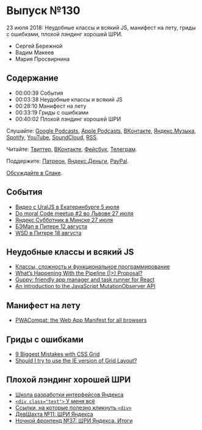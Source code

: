 # Выпуск №130

23 июля 2018: Неудобные классы и всякий JS, манифест на лету, гриды с ошибками, плохой лэндинг хорошей ШРИ.

- Сергей Бережной
- Вадим Макеев
- Мария Просвирнина

## Содержание

- 00:00:39 События
- 00:03:38 Неудобные классы и всякий JS
- 00:28:10 Манифест на лету
- 00:33:19 Гриды с ошибками
- 00:40:02 Плохой лэндинг хорошей ШРИ

Слушайте: [Google Podcasts](https://podcasts.google.com/?feed=aHR0cHM6Ly93ZWItc3RhbmRhcmRzLnJ1L3BvZGNhc3QvZmVlZC8), [Apple Podcasts](https://podcasts.apple.com/podcast/id1080500016), [ВКонтакте](https://vk.com/podcasts-32017543), [Яндекс.Музыка](https://music.yandex.ru/album/6245956), [Spotify](https://open.spotify.com/show/3rzAcADjpBpXt73L0epTjV), [YouTube](https://www.youtube.com/playlist?list=PLMBnwIwFEFHcwuevhsNXkFTcadeX5R1Go), [SoundCloud](https://soundcloud.com/web-standards), [RSS](https://web-standards.ru/podcast/feed/).

Читайте: [Твиттер](https://twitter.com/webstandards_ru), [ВКонтакте](https://vk.com/webstandards_ru), [Фейсбук](https://www.facebook.com/webstandardsru), [Телеграм](https://t.me/webstandards_ru).

Поддержите: [Патреон](https://www.patreon.com/webstandards_ru), [Яндекс.Деньги](https://money.yandex.ru/to/41001119329753), [PayPal](https://www.paypal.me/pepelsbey).

[Обсуждайте в Слаке](http://slack.web-standards.ru/).

## События

- [Видео с UralJS в Екатеринбурге 5 июля](https://habr.com/p/417427/)
- [Do moral Code meetup #2 во Львове 27 июля](https://www.facebook.com/events/266543077427363/)
- [Яндекс Субботник в Минске 27 июля](https://events.yandex.ru/events/yasubbotnik/28-jul-2018/)
- [БЭМап в Питере 12 августа](https://events.yandex.ru/events/bemup/12-aug-2018/)
- [WSD в Питере 18 августа](https://wsd.events/2018/08/18/)

## Неудобные классы и всякий JS

- [Классы, сложность и функциональное программирование](https://www.webpurple.net/blog/2018-07-19-klassy-slozhnost-i-funkcionalnoe-programmirovanie/)
- [What’s Happening With the Pipeline (|>) Proposal?](https://babeljs.io/blog/2018/07/19/whats-happening-with-the-pipeline-proposal)
- [Guppy: friendly app manager and task runner for React](https://github.com/joshwcomeau/guppy)
- [An introduction to the JavaScript MutationObserver API](https://benfrain.com/an-introduction-to-the-javascript-mutationobserver-api/)

## Манифест на лету

- [PWACompat: the Web App Manifest for all browsers](https://developers.google.com/web/updates/2018/07/pwacompat)

## Гриды с ошибками

- [9 Biggest Mistakes with CSS Grid](https://youtu.be/0Gr1XSyxZy0)
- [Should I try to use the IE version of Grid Layout?](https://rachelandrew.co.uk/archives/2018/07/17/should-i-try-to-use-the-ie-version-of-grid-layout-revisited-for-2018)

## Плохой лэндинг хорошей ШРИ

- [Школа разработки интерфейсов Яндекса](https://yandex.ru/promo/academy/shri2018)
- [`<div class="text">` У меня всё](https://twitter.com/pepelsbey/status/1018849147242385409)
- [Ссылки, на которые полезно кликнуть `<div>`](https://twitter.com/pepelsbey/status/1018852267439591424)
- [ДевШахта №11: ШРИ Яндекса](https://medium.com/p/a312fe56ed00)
- [Ночной фронтенд №37: ШРИ Яндекса. Итоги](https://medium.com/p/16e2447d6f7e)

